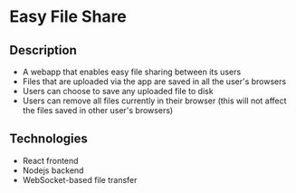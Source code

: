 # Easy File Share

## Description

- A webapp that enables easy file sharing between its users
- Files that are uploaded via the app are saved in all the user's browsers
- Users can choose to save any uploaded file to disk
- Users can remove all files currently in their browser (this will not affect the files saved in other user's browsers)

## Technologies

- React frontend
- Nodejs backend
- WebSocket-based file transfer
